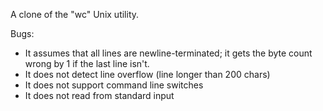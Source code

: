 
A clone of the "wc" Unix utility.

Bugs:

 - It assumes that all lines are newline-terminated; it gets the byte count wrong by 1 if the last line isn't.
 - It does not detect line overflow (line longer than 200 chars)
 - It does not support command line switches
 - It does not read from standard input